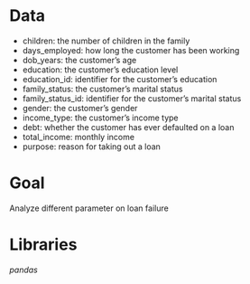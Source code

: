 # Data
- children: the number of children in the family
- days_employed: how long the customer has been working
- dob_years: the customer’s age
- education: the customer’s education level
- education_id: identifier for the customer’s education
- family_status: the customer’s marital status
- family_status_id: identifier for the customer’s marital status
- gender: the customer’s gender
- income_type: the customer’s income type
- debt: whether the customer has ever defaulted on a loan
- total_income: monthly income
- purpose: reason for taking out a loan

# Goal
Analyze different parameter on loan failure

# Libraries
*pandas*
